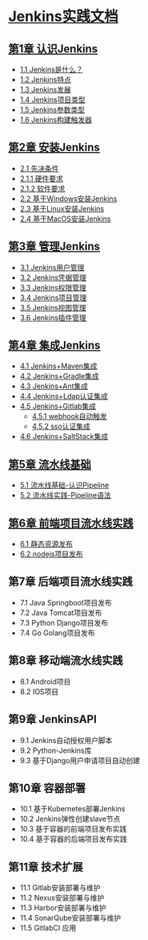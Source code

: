 # [Jenkins实践文档](./README.md)

## [第1章 认识Jenkins](chapter/第一章-认识Jenkins.md)

- [1.1  Jenkins是什么？](chapter/第一章-认识Jenkins.md)
- [1.2  Jenkins特点](chapter/第一章-认识Jenkins.md)
- [1.3  Jenkins发展](chapter/第一章-认识Jenkins.md)
- [1.4  Jenkins项目类型](chapter/第一章-认识Jenkins.md)
- [1.5  Jenkins参数类型](chapter/第一章-认识Jenkins.md)
- [1.6  Jenkins构建触发器](chapter/第一章-认识Jenkins.md)

## [第2章 安装Jenkins](chapter/第二章-安装Jenkins.md)

- [2.1  先决条件](chapter/第二章-安装Jenkins.md)
 -  [2.1.1 硬件要求](chapter/第二章-安装Jenkins.md)
 -  [2.1.2 软件要求](chapter/第二章-安装Jenkins.md)
- [2.2  基于Windows安装Jenkins](chapter/第二章-安装Jenkins.md)
- [2.3  基于Linux安装Jenkins](chapter/第二章-安装Jenkins.md)
- [2.4  基于MacOS安装Jenkins](chapter/第二章-安装Jenkins.md)

## [第3章 管理Jenkins](chapter/第三章-管理Jenkins(一).md)
- [3.1  Jenkins用户管理](chapter/第三章-管理Jenkins(一).md)
- [3.2  Jenkins凭据管理](chapter/第三章-管理Jenkins(一).md)
- [3.3  Jenkins权限管理](chapter/第三章-管理Jenkins(一).md)
- [3.4  Jenkins项目管理](chapter/第四章-管理Jenkins(二).md)
- [3.5  Jenkins视图管理](chapter/第四章-管理Jenkins(二).md)
- [3.6  Jenkins插件管理](chapter/第四章-管理Jenkins(二).md)

## [第4章 集成Jenkins](chapter/第五章-集成Jenkins(一).md)
- [4.1  Jenkins+Maven集成](chapter/第五章-集成Jenkins(一).md)
- [4.2  Jenkins+Gradle集成](chapter/第五章-集成Jenkins(一).md)
- [4.3  Jenkins+Ant集成](chapter/第五章-集成Jenkins(一).md)
- [4.4  Jenkins+Ldap认证集成](chapter/第六章-集成Jenkins(二).md)
- [4.5  Jenkins+Gitlab集成](chapter/第七章-集成Jenkins(三).md)
   - [ 4.5.1 webhook自动触发](chapter/第七章-集成Jenkins(三).md)
   -  [4.5.2 sso认证集成](chapter/第七章-集成Jenkins(三).md)
- [4.6 Jenkins+SaltStack集成](chapter/第八章-集成Jenkins(四).md)

## [第5章 流水线基础](chapter/第九章-流水线实践(一).md)

- [5.1 流水线基础-认识Pipeline](chapter/第九章-流水线实践(一).md)
- [5.2 流水线实践-Pipeline语法](chapter/第十章-流水线实践(二).md)

## [第6章 前端项目流水线实践](chapter/第十一章-流水线实践(三).md)
- [6.1 静态资源发布](chapter/第十一章-流水线实践(三).md)
- [6.2 nodejs项目发布](chapter/第十二章-流水线实践(四).md)

## 第7章 后端项目流水线实践
 - 7.1 Java Springboot项目发布
 - 7.2 Java Tomcat项目发布
 - 7.3 Python Django项目发布
 - 7.4 Go Golang项目发布
 
## 第8章 移动端流水线实践
 -  8.1 Android项目
 -  8.2 IOS项目

## 第9章 JenkinsAPI
 - 9.1 Jenkins自动授权用户脚本
 - 9.2 Python-Jenkins库
 - 9.3 基于Django用户申请项目自动创建

## 第10章 容器部署
 - 10.1 基于Kubernetes部署Jenkins
 - 10.2 Jenkins弹性创建slave节点
 - 10.3 基于容器的前端项目发布实践
 - 10.4 基于容器的后端项目发布实践
 
## 第11章 技术扩展
 - 11.1 Gitlab安装部署与维护
 - 11.2 Nexus安装部署与维护
 - 11.3 Harbor安装部署与维护
 - 11.4 SonarQube安装部署与维护
 - 11.5 GitlabCI 应用